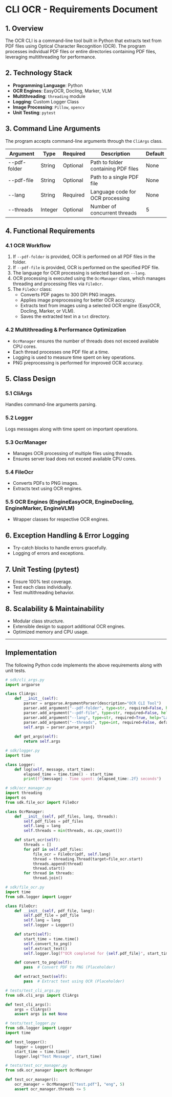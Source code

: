 # **CLI OCR - Requirements Document**

## **1. Overview**
The OCR CLI is a command-line tool built in Python that extracts text from PDF files using Optical Character Recognition (OCR). The program processes individual PDF files or entire directories containing PDF files, leveraging multithreading for performance.

## **2. Technology Stack**
- **Programming Language**: Python
- **OCR Engines**: EasyOCR, Docling, Marker, VLM
- **Multithreading**: `threading` module
- **Logging**: Custom Logger Class
- **Image Processing**: `Pillow`, `opencv`
- **Unit Testing**: `pytest`

## **3. Command Line Arguments**
The program accepts command-line arguments through the `CliArgs` class.

| Argument       | Type     | Required | Description                                       | Default |
|---------------|----------|----------|---------------------------------------------------|---------|
| --pdf-folder  | String   | Optional | Path to folder containing PDF files              | None    |
| --pdf-file    | String   | Optional | Path to a single PDF file                        | None    |
| --lang        | String   | Required | Language code for OCR processing                 | None    |
| --threads     | Integer  | Optional | Number of concurrent threads                     | 5       |

## **4. Functional Requirements**
### **4.1 OCR Workflow**
1. If `--pdf-folder` is provided, OCR is performed on all PDF files in the folder.
2. If `--pdf-file` is provided, OCR is performed on the specified PDF file.
3. The language for OCR processing is selected based on `--lang`.
4. OCR processing is executed using the `OcrManager` class, which manages threading and processing files via `FileOcr`.
5. The `FileOcr` class:
   - Converts PDF pages to 300 DPI PNG images.
   - Applies image preprocessing for better OCR accuracy.
   - Extracts text from images using a selected OCR engine (EasyOCR, Docling, Marker, or VLM).
   - Saves the extracted text in a `txt` directory.

### **4.2 Multithreading & Performance Optimization**
- `OcrManager` ensures the number of threads does not exceed available CPU cores.
- Each thread processes one PDF file at a time.
- Logging is used to measure time spent on key operations.
- PNG preprocessing is performed for improved OCR accuracy.

## **5. Class Design**
### **5.1 CliArgs**
Handles command-line arguments parsing.

### **5.2 Logger**
Logs messages along with time spent on important operations.

### **5.3 OcrManager**
- Manages OCR processing of multiple files using threads.
- Ensures server load does not exceed available CPU cores.

### **5.4 FileOcr**
- Converts PDFs to PNG images.
- Extracts text using OCR engines.

### **5.5 OCR Engines (EngineEasyOCR, EngineDocling, EngineMarker, EngineVLM)**
- Wrapper classes for respective OCR engines.

## **6. Exception Handling & Error Logging**
- Try-catch blocks to handle errors gracefully.
- Logging of errors and exceptions.

## **7. Unit Testing (pytest)**
- Ensure 100% test coverage.
- Test each class individually.
- Test multithreading behavior.

## **8. Scalability & Maintainability**
- Modular class structure.
- Extensible design to support additional OCR engines.
- Optimized memory and CPU usage.

---

## **Implementation**
The following Python code implements the above requirements along with unit tests.

```python
# sdk/cli_args.py
import argparse

class CliArgs:
    def __init__(self):
        parser = argparse.ArgumentParser(description="OCR CLI Tool")
        parser.add_argument("--pdf-folder", type=str, required=False, help="Path to folder containing PDF files")
        parser.add_argument("--pdf-file", type=str, required=False, help="Path to a single PDF file")
        parser.add_argument("--lang", type=str, required=True, help="Language for OCR")
        parser.add_argument("--threads", type=int, required=False, default=5, help="Number of concurrent threads")
        self.args = parser.parse_args()
    
    def get_args(self):
        return self.args
```

```python
# sdk/logger.py
import time

class Logger:
    def log(self, message, start_time):
        elapsed_time = time.time() - start_time
        print(f"{message} - Time spent: {elapsed_time:.2f} seconds")
```

```python
# sdk/ocr_manager.py
import threading
import os
from sdk.file_ocr import FileOcr

class OcrManager:
    def __init__(self, pdf_files, lang, threads):
        self.pdf_files = pdf_files
        self.lang = lang
        self.threads = min(threads, os.cpu_count())

    def start_ocr(self):
        threads = []
        for pdf in self.pdf_files:
            file_ocr = FileOcr(pdf, self.lang)
            thread = threading.Thread(target=file_ocr.start)
            threads.append(thread)
            thread.start()
        for thread in threads:
            thread.join()
```

```python
# sdk/file_ocr.py
import time
from sdk.logger import Logger

class FileOcr:
    def __init__(self, pdf_file, lang):
        self.pdf_file = pdf_file
        self.lang = lang
        self.logger = Logger()

    def start(self):
        start_time = time.time()
        self.convert_to_png()
        self.extract_text()
        self.logger.log(f"OCR completed for {self.pdf_file}", start_time)

    def convert_to_png(self):
        pass  # Convert PDF to PNG (Placeholder)

    def extract_text(self):
        pass  # Extract text using OCR (Placeholder)
```

```python
# tests/test_cli_args.py
from sdk.cli_args import CliArgs

def test_cli_args():
    args = CliArgs()
    assert args is not None
```

```python
# tests/test_logger.py
from sdk.logger import Logger
import time

def test_logger():
    logger = Logger()
    start_time = time.time()
    logger.log("Test Message", start_time)
```

```python
# tests/test_ocr_manager.py
from sdk.ocr_manager import OcrManager

def test_ocr_manager():
    ocr_manager = OcrManager(["test.pdf"], "eng", 5)
    assert ocr_manager.threads <= 5
```
```

